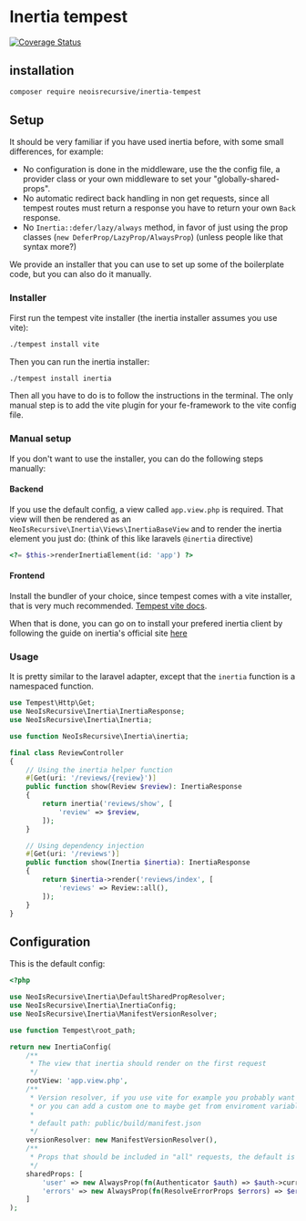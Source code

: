 # Inertia tempest

[![Coverage Status](https://coveralls.io/repos/github/NeoIsRecursive/inertia-tempest/badge.svg?branch=main)](https://coveralls.io/github/NeoIsRecursive/inertia-tempest?branch=main)

## installation

```bash
composer require neoisrecursive/inertia-tempest
```

## Setup

It should be very familiar if you have used inertia before, with some small differences, for example:

- No configuration is done in the middleware, use the the config file, a provider class or your own middleware to set your "globally-shared-props".
- No automatic redirect back handling in non get requests, since all tempest routes must return a response you have to return your own `Back` response.
- No `Inertia::defer/lazy/always` method, in favor of just using the prop classes (`new DeferProp/LazyProp/AlwaysProp`) (unless people like that syntax more?)

We provide an installer that you can use to set up some of the boilerplate code, but you can also do it manually.

### Installer

First run the tempest vite installer (the inertia installer assumes you use vite):

```sh
./tempest install vite
```

Then you can run the inertia installer:

```sh
./tempest install inertia
```

Then all you have to do is to follow the instructions in the terminal. The only manual step is to add the vite plugin for your fe-framework to the vite config file.

### Manual setup

If you don't want to use the installer, you can do the following steps manually:

#### Backend

If you use the default config, a view called `app.view.php` is required. That view will then be rendered as an `NeoIsRecursive\Inertia\Views\InertiaBaseView` and to render the inertia element you just do:
(think of this like laravels `@inertia` directive)

```php
<?= $this->renderInertiaElement(id: 'app') ?>
```

#### Frontend

Install the bundler of your choice, since tempest comes with a vite installer, that is very much recommended. [Tempest vite docs](https://tempestphp.com/1.x/features/asset-bundling).

When that is done, you can go on to install your prefered inertia client by following the guide on inertia's official site [here](https://inertiajs.com/client-side-setup)

### Usage

It is pretty similar to the laravel adapter, except that the `inertia` function is a namespaced function.

```php
use Tempest\Http\Get;
use NeoIsRecursive\Inertia\InertiaResponse;
use NeoIsRecursive\Inertia\Inertia;

use function NeoIsRecursive\Inertia\inertia;

final class ReviewController
{
    // Using the inertia helper function
    #[Get(uri: '/reviews/{review}')]
    public function show(Review $review): InertiaResponse
    {
        return inertia('reviews/show', [
            'review' => $review,
        ]);
    }

    // Using dependency injection
    #[Get(uri: '/reviews')]
    public function show(Inertia $inertia): InertiaResponse
    {
        return $inertia->render('reviews/index', [
            'reviews' => Review::all(),
        ]);
    }
}
```

## Configuration

This is the default config:

```php
<?php

use NeoIsRecursive\Inertia\DefaultSharedPropResolver;
use NeoIsRecursive\Inertia\InertiaConfig;
use NeoIsRecursive\Inertia\ManifestVersionResolver;

use function Tempest\root_path;

return new InertiaConfig(
    /**
     * The view that inertia should render on the first request
     */
    rootView: 'app.view.php',
    /**
     * Version resolver, if you use vite for example you probably want to use the default here,
     * or you can add a custom one to maybe get from enviroment variables etc.
     *
     * default path: public/build/manifest.json
     */
    versionResolver: new ManifestVersionResolver(),
    /**
     * Props that should be included in "all" requests, the default is errors and the authenticated user
     */
    sharedProps: [
        'user' => new AlwaysProp(fn(Authenticator $auth) => $auth->currentUser()),
        'errors' => new AlwaysProp(fn(ResolveErrorProps $errors) => $errors->resolve()),
    ]
);
```
